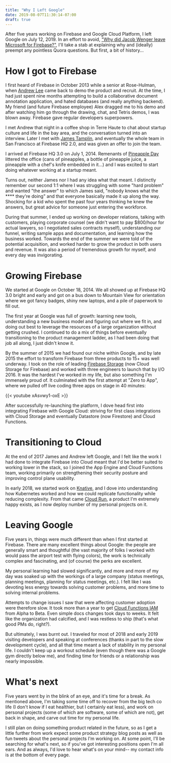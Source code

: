 ```yaml
---
title: "Why I Left Google"
date: 2019-08-07T11:30:14-07:00
draft: true
---
```


After five years working on Firebase and Google Cloud Platform, I left Google
on July 12, 2019. In an effort to avoid,
["Why did Jacob Wenger leave Microsoft for Firebase?"](https://www.quora.com/Why-did-Jacob-Wenger-leave-Microsoft-for-Firebase),
I'll take a stab at explaining why and (ideally) preempt any pointless Quora
questions. But first, a bit of history...

# How I got to Firebase

I first heard of Firebase in October 2013 while a senior at Rose-Hulman, when
[Andrew Lee](https://startupandrew.com) came back to demo the product and
recruit. At the time, I had just spent nine months attempting to build a
collaborative document annotation application, and hated databases (and really
anything backend). My friend (and future Firebase employee) Alex dragged me to
his demo and after watching him go through the drawing, chat, and Tetris demos,
I was blown away. Firebase gave regular developers superpowers.

I met Andrew that night in a coffee shop in Terre Haute to chat about startup
culture and life in the bay area, and the conversation turned into an interview.
Later I met with [James Tamplin](https://tamplin.net/), and eventually the whole
team in San Francisco at Firebase HQ 2.0, and was given an offer to join the team.

I arrived at Firebase HQ 3.0 on July 1, 2014. Remenants of [Pineapple Day](https://startupandrew.com/posts/how-i-started-pineapple-day-holiday/)
littered the office (cans of pineapples, a bottle of pineapple juice, a
pineapple with a chef's knife embedded in it...) and I was excited to start
doing whatever working at a startup meant.

Turns out, neither James nor I had any idea what that meant. I distinctly
remember our second 1:1 where I was struggling with some "hard problem" and
wanted "the answer" to which James said, "nobody knows what the **** they're
doing" and that everyone basically made it up along the way. Shocking for a
kid who spent the past four years thinking he knew the answers, but great
advice for someone just entering the workforce.

During that summer, I ended up working on developer relations, talking with
customers, playing corporate counsel (we didn't want to pay $800/hour for
actual lawyers, so I negotiated sales contracts myself), understanding our
funnel, writing sample apps and documentation, and learning how the business
worked. Towards the end of the summer we were told of the potential
acquisition, and worked harder to grow the product in both users and revenue.
It was also a period of tremendous growth for myself, and every day was
invigorating.

# Growing Firebase

We started at Google on October 18, 2014. We all showed up at Firebase HQ 3.0
bright and early and got on a bus down to Mountain View for orientation where
we got fancy badges, shiny new laptops, and a pile of paperwork to fill out.

The first year at Google was full of growth: learning new tools, understanding
a new business model and figuring out where we fit in, and doing out best to
leverage the resources of a large organization without getting crushed. I
continued to do a mix of things before eventually transitioning to the product
management ladder, as I had been doing that job all along, I just didn't know
it.

By the summer of 2015 we had found our niche within Google, and by late 2015
the effort to transform Firebase from three products to 15+ was well underway.
I took on the role of leading [Firebase Storage](https://firebase.google.com/docs/storage)
(now Cloud Storage for Firebase) and worked with three engineers to launch that
by I/O 2016. It was the hardest I've worked in my life, but also something
I'm immensely proud of. It culminated with the first attempt at "Zero to App",
where we pulled off live coding three apps on stage in 40 minutes: 

{{< youtube xAsvwy1-oxE >}}

After successfully re-launching the platform, I dove head first into integrating
Firebase with Google Cloud: striving for first class integrations with Cloud Storage
and eventually Datastore (now Firestore) and Cloud Functions.

# Transitioning to Cloud

At the end of 2017 James and Andrew left Google, and I felt like the work I had
done to integrate Firebase into Cloud meant that I'd be better suited to working
lower in the stack, so I joined the App Engine and Cloud Functions team,
working primarily on strengthening their security posture and improving control
plane usability.

In early 2018, we started work on [Knative](https://knative.dev/), and I dove
into understanding how Kubernetes worked and how we could replicate functionality
while reducing complexity. From that came [Cloud Run](https://cloud.google.com/run),
a product I'm extremely happy exists, as I now deploy number of my personal
projects on it.

# Leaving Google

Five years in, things were much different than when I first started at Firebase.
There are many excellent things about Google: the people are generally smart
and thoughtful (the vast majority of folks I worked with would pass the airport
test with flying colors), the work is technically complex and fascinating, and
(of course) the perks are excellent.

My personal learning had slowed significantly, and more and more of my day was
soaked up with the workings of a large company (status meetings, planning
meetings, planning for status meetings, etc.). I felt like I was devoting less
energy towards solving customer problems, and more time to solving internal
problems.

Attempts to change issues I saw that were affecting customer adoption were
therefore slow. It took more than a year to get [Cloud Functions IAM](https://cloud.google.com/functions/docs/securing)
from Alpha to Beta. Even simple docs changes took days to weeks. It felt like
the organization had calcified, and I was restless to ship (that's what good PMs
do, right?).

But ultimately, I was burnt out. I traveled for most of 2018 and early 2019 
visiting developers and speaking at conferences (thanks in part to the slow
development cycle), and all that time meant a lack of stability in my personal
life. I couldn't keep up a workout schedule (even though there was a Google gym
directly below me), and finding time for friends or a relationship was nearly
impossible.

# What's next

Five years went by in the blink of an eye, and it's time for a break. As
mentioned above, I'm taking some time off to recover from the big tech co
life (I don't know if I eat healthier, but I certainly eat less), and work
on personal projects (some of which are software, some of which are not),
get back in shape, and carve out time for my personal life.

I still plan on doing something product related in the future, so as I get
a little further from work expect some product strategy blog posts as well
as fun tweets about the personal projects I'm working on. At some point,
I'll be searching for what's next, so if you've got interesting positions
open I'm all ears. And as always, I'd love to hear what's on your mind--
my contact info is at the bottom of every page.